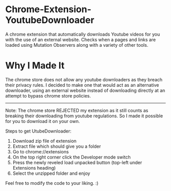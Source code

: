 # Chrome-Extension-YoutubeDownloader
A chrome extension that automatically downloads Youtube videos for you with the use of an external website. 
Checks when a pages and links are loaded using Mutation Observers along with a variety of other tools.

 Why I Made It
==============

The chrome store does not allow any youtube downloaders as they breach their privacy rules. 
I decided to make one that would act as an alternative downloader, using an external website instead of downloading directly 
at an attempt to bypass chrome store policies. 

---

Note: The chrome store REJECTED my extension as it still counts as breaking their downloading from youtube regulations. 
So I made it possible for you to download it on your own.

Steps to get UtubeDownloader:

1) Download zip file of extension
2) Extract file which should give you a folder
3) Go to chrome://extensions
4) On the top right corner click the Developer mode switch
5) Press the newly reveled load unpacked button (top-left under Extensions heading)
6) Select the unzipped folder and enjoy

Feel free to modify the code to your liking. :)







